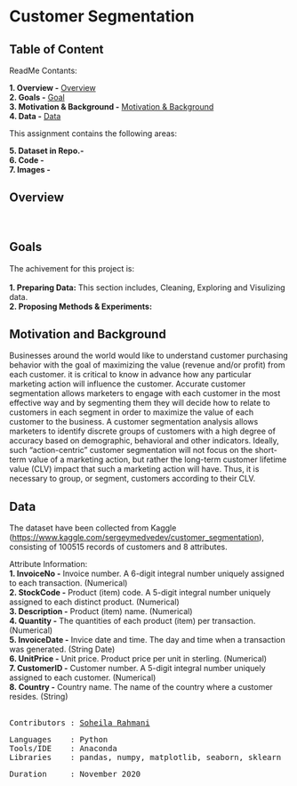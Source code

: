 # Customer Segmentation
## **Table of Content**<br>

ReadMe Contants:

**1. Overview -** [Overview](https://github.com/soheil-ra/Heart-Disease#Overview)<br>
**2. Goals -** [Goal](https://github.com/soheil-ra/Heart-Disease#Goals)<br>
**3. Motivation & Background -** [Motivation & Background](https://github.com/soheil-ra/Heart-Disease#Motivation-and-Background)<br>
**4. Data -** [Data](https://github.com/soheil-ra/Heart-Disease#Data)<br>

This assignment contains the following areas:

**5. Dataset in Repo.-** <br>
**6. Code -** <br>
**7. Images -** <br>

## **Overview**<br>
<br>

## **Goals**<br>
The achivement for this project is:<br><br>
**1. Preparing Data:** This section includes, Cleaning, Exploring and Visulizing data.<br>
**2. Proposing Methods & Experiments:**<br>

## **Motivation and Background**<br>
Businesses around the world would like to understand customer purchasing behavior with the goal of maximizing the value (revenue and/or profit) from each customer. it is critical to know in advance how any particular marketing action will influence the customer. Accurate customer segmentation allows marketers to engage with each customer in the most effective way and by segmenting them they will decide how to relate to customers in each segment in order to maximize the value of each customer to the business. A customer segmentation analysis allows marketers to identify discrete groups of customers with a high degree of accuracy based on demographic, behavioral and other indicators. Ideally, such “action-centric” customer segmentation will not focus on the short-term value of a marketing action, but rather the long-term customer lifetime value (CLV) impact that such a marketing action will have. Thus, it is necessary to group, or segment, customers according to their CLV.
<br>



## **Data**
The dataset have been collected from Kaggle (https://www.kaggle.com/sergeymedvedev/customer_segmentation), consisting of 100515 records of customers and 8 attributes.<br>

Attribute Information:<br>
**1. InvoiceNo -** Invoice number. A 6-digit integral number uniquely assigned to each transaction. (Numerical) <br>
**2. StockCode -** Product (item) code. A 5-digit integral number uniquely assigned to each distinct product. (Numerical) <br>
**3. Description -** Product (item) name. (Numerical) <br>
**4. Quantity -** The quantities of each product (item) per transaction. (Numerical) <br>
**5. InvoiceDate -** Invice date and time. The day and time when a transaction was generated. (String Date) <br>
**6. UnitPrice -** Unit price. Product price per unit in sterling. (Numerical) <br>
**7. CustomerID -** Customer number. A 5-digit integral number uniquely assigned to each customer. (Numerical) <br>
**8. Country -** Country name. The name of the country where a customer resides. (String) <br>
<br>


<pre>
Contributors : <a href=https://github.com/soheil-ra>Soheila Rahmani</a>
</pre>

<pre>
Languages    : Python
Tools/IDE    : Anaconda
Libraries    : pandas, numpy, matplotlib, seaborn, sklearn
</pre>

<pre>
Duration     : November 2020
</pre>

